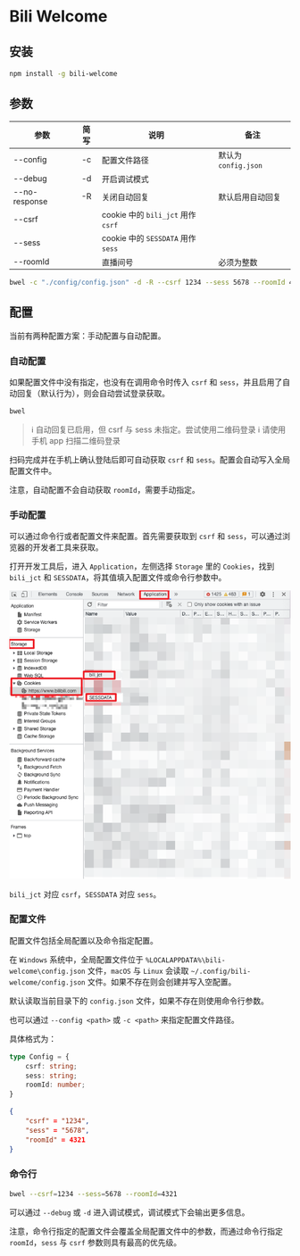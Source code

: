 # Bili Welcome

## 安装

```bash
npm install -g bili-welcome
```

## 参数

| 参数 | 简写 | 说明 | 备注 |
| --- |:-: | --- | --- |
| --config | -c | 配置文件路径 | 默认为 `config.json` |
| --debug | -d | 开启调试模式 | |
| --no-response | -R | 关闭自动回复 | 默认启用自动回复 |
| --csrf | | cookie 中的 `bili_jct` 用作 `csrf` | |
| --sess | | cookie 中的 `SESSDATA` 用作 `sess` | |
| --roomId | | 直播间号 | 必须为整数 |

```bash
bwel -c "./config/config.json" -d -R --csrf 1234 --sess 5678 --roomId 4321
```

## 配置

当前有两种配置方案：手动配置与自动配置。

### 自动配置

如果配置文件中没有指定，也没有在调用命令时传入 `csrf` 和 `sess`，并且启用了自动回复（默认行为），则会自动尝试登录获取。

```bash
bwel
```

> ℹ 自动回复已启用，但 csrf 与 sess 未指定。尝试使用二维码登录
> ℹ 请使用手机 app 扫描二维码登录

扫码完成并在手机上确认登陆后即可自动获取 `csrf` 和 `sess`。配置会自动写入全局配置文件中。

注意，自动配置不会自动获取 `roomId`，需要手动指定。

### 手动配置

可以通过命令行或者配置文件来配置。首先需要获取到 `csrf` 和 `sess`，可以通过浏览器的开发者工具来获取。

打开开发工具后，进入 `Application`，左侧选择 `Storage` 里的 `Cookies`，找到 `bili_jct` 和 `SESSDATA`，将其值填入配置文件或命令行参数中。

![cookie](doc/cookie.png)

`bili_jct` 对应 `csrf`，`SESSDATA` 对应 `sess`。

### 配置文件

配置文件包括全局配置以及命令指定配置。

在 `Windows` 系统中，全局配置文件位于 `%LOCALAPPDATA%\bili-welcome\config.json` 文件，`macOS` 与 `Linux` 会读取 `~/.config/bili-welcome/config.json` 文件。如果不存在则会创建并写入空配置。

默认读取当前目录下的 `config.json` 文件，如果不存在则使用命令行参数。

也可以通过 `--config <path>` 或 `-c <path>` 来指定配置文件路径。

具体格式为：

```typescript
type Config = {
    csrf: string;
    sess: string;
    roomId: number;
}
```

```json
{
    "csrf" = "1234",
    "sess" = "5678",
    "roomId" = 4321
}
```

### 命令行

```bash
bwel --csrf=1234 --sess=5678 --roomId=4321
```

可以通过 `--debug` 或 `-d` 进入调试模式，调试模式下会输出更多信息。

注意，命令行指定的配置文件会覆盖全局配置文件中的参数，而通过命令行指定 `roomId`，`sess` 与 `csrf` 参数则具有最高的优先级。
